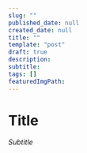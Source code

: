 ```yaml
---
slug: ""
published_date: null
created_date: null
title: ""
template: "post"
draft: true
description: 
subtitle: 
tags: []
featuredImgPath: 
---
```


# Title

_Subtitle_


